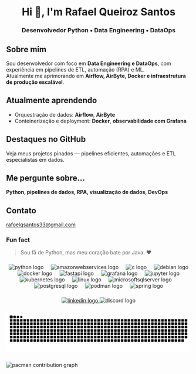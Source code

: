 <h1 align="center">Hi 👋, I'm Rafael Queiroz Santos</h1>

###

<h3 align="center">Desenvolvedor Python • Data Engineering • DataOps</h3>

###

## Sobre mim
Sou desenvolvedor com foco em **Data Engineering e DataOps**, com experiência em pipelines de ETL, automação (RPA) e ML.  
Atualmente me aprimorando em **Airflow, AirByte, Docker e infraestrutura de produção escalável**.

## Atualmente aprendendo
- Orquestração de dados: **Airflow**, **AirByte**  
- Conteinerização e deployment: **Docker**, **observabilidade com Grafana**

## Destaques no GitHub
Veja meus projetos pinados — pipelines eficientes, automações e ETL especialistas em dados.

## Me pergunte sobre...
**Python, pipelines de dados, RPA, visualização de dados, DevOps**

## Contato
rafoelqsantos33@gmail.com

### Fun fact
> Sou fã de Python, mas meu coração bate por Java. :heart:

###

<div align="center">
  <img src="https://skillicons.dev/icons?i=py" height="60" alt="python logo"  />
  <img width="12" />
  <img src="https://skillicons.dev/icons?i=aws" height="60" alt="amazonwebservices logo"  />
  <img width="12" />
  <img src="https://cdn.jsdelivr.net/gh/devicons/devicon/icons/c/c-original.svg" height="60" alt="c logo"  />
  <img width="12" />
  <img src="https://cdn.jsdelivr.net/gh/devicons/devicon/icons/debian/debian-original.svg" height="60" alt="debian logo"  />
  <img width="12" />
  <img src="https://cdn.jsdelivr.net/gh/devicons/devicon/icons/docker/docker-original.svg" height="60" alt="docker logo"  />
  <img width="12" />
  <img src="https://cdn.jsdelivr.net/gh/devicons/devicon/icons/fastapi/fastapi-original.svg" height="60" alt="fastapi logo"  />
  <img width="12" />
  <img src="https://cdn.jsdelivr.net/gh/devicons/devicon/icons/grafana/grafana-original.svg" height="60" alt="grafana logo"  />
  <img width="12" />
  <img src="https://cdn.jsdelivr.net/gh/devicons/devicon/icons/jupyter/jupyter-original.svg" height="60" alt="jupyter logo"  />
  <img width="12" />
  <img src="https://cdn.jsdelivr.net/gh/devicons/devicon/icons/kubernetes/kubernetes-plain.svg" height="60" alt="kubernetes logo"  />
  <img width="12" />
  <img src="https://cdn.jsdelivr.net/gh/devicons/devicon/icons/linux/linux-original.svg" height="60" alt="linux logo"  />
  <img width="12" />
  <img src="https://cdn.jsdelivr.net/gh/devicons/devicon/icons/microsoftsqlserver/microsoftsqlserver-plain.svg" height="60" alt="microsoftsqlserver logo"  />
  <img width="12" />
  <img src="https://cdn.jsdelivr.net/gh/devicons/devicon/icons/postgresql/postgresql-original.svg" height="60" alt="postgresql logo"  />
  <img width="12" />
  <img src="https://cdn.jsdelivr.net/gh/devicons/devicon/icons/podman/podman-original.svg" height="60" alt="podman logo"  />
  <img width="12" />
  <img src="https://cdn.jsdelivr.net/gh/devicons/devicon/icons/spring/spring-original.svg" height="60" alt="spring logo"  />
</div>

###

<div align="center">
  <a href="www.linkedin.com/in/rafael-queiroz-santos" target="_blank">
    <img src="https://img.shields.io/static/v1?message=LinkedIn&logo=linkedin&label=&color=0077B5&logoColor=white&labelColor=&style=for-the-badge" height="25" alt="linkedin logo"  />
  </a>
  <img src="https://img.shields.io/static/v1?message=Discord&logo=discord&label=&color=7289DA&logoColor=white&labelColor=&style=for-the-badge" height="25" alt="discord logo"  />
</div>

###

###

<img src="https://raw.githubusercontent.com/RafaelQsantos-RQS/RafaelQsantos-RQS/output/snake.svg" alt="Snake animation" />

###


<picture>
  <source media="(prefers-color-scheme: dark)" srcset="https://raw.githubusercontent.com/RafaelQsantos-RQS/RafaelQsantos-RQS/output/pacman-contribution-graph-dark.svg">
  <source media="(prefers-color-scheme: light)" srcset="https://raw.githubusercontent.com/RafaelQsantos-RQS/RafaelQsantos-RQS/output/pacman-contribution-graph.svg">
  <img alt="pacman contribution graph" src="https://raw.githubusercontent.com/RafaelQsantos-RQS/RafaelQsantos-RQS/output/pacman-contribution-graph.svg">
</picture>

###
